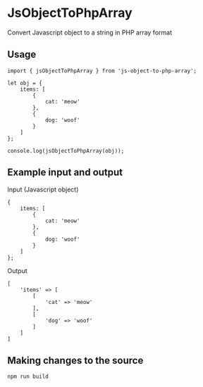 # JsObjectToPhpArray
Convert Javascript object to a string in PHP array format

## Usage
```
import { jsObjectToPhpArray } from 'js-object-to-php-array';

let obj = {
    items: [
        {
            cat: 'meow'
        },
        {
            dog: 'woof'
        }
    ]
};

console.log(jsObjectToPhpArray(obj));
```

## Example input and output
Input (Javascript object)
```
{
    items: [
        {
            cat: 'meow'
        },
        {
            dog: 'woof'
        }
    ]
};
```

Output
```
[
    'items' => [
        [
            'cat' => 'meow'
        ],
        [
            'dog' => 'woof'
        ]
    ]
]
```

## Making changes to the source
```
npm run build
```
